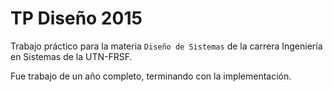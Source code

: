 # TP Diseño 2015

Trabajo práctico para la materia `Diseño de Sistemas` de la carrera Ingeniería en Sistemas de la UTN-FRSF.

Fue trabajo de un año completo, terminando con la implementación.
